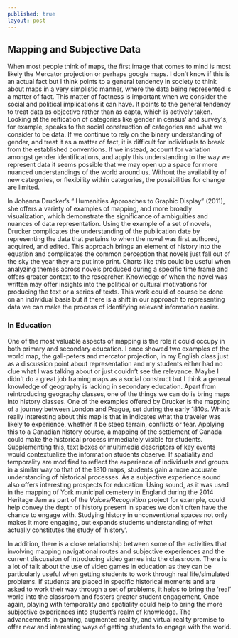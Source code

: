 ```yaml
---
published: true
layout: post
---
```


## Mapping and Subjective Data 

When most people think of maps, the first image that comes to mind is most likely the Mercator projection or perhaps google maps. I don’t know if this is an actual fact but I think points to a general tendency in society to think about maps in a very simplistic manner, where the data being represented is a matter of fact. This matter of factness is important when we consider the social and political implications it can have. It points to the general tendency to treat data as objective rather than as capta, which is actively taken. Looking at the reification of categories like gender in census' and survey's, for example, speaks to the social construction of categories and what we consider to be data. If we continue to rely on the binary understanding of gender, and treat it as a matter of fact, it is difficult for individuals to break from the established conventions. If we instead, account for variation amongst gender identifications, and apply this understanding to the way we represent data it seems possible that we may open up a space for more nuanced understandings of the world around us. Without the availability of new categories, or flexibility within categories, the possibilities for change are limited. 

In Johanna Drucker’s “ Humanities Approaches to Graphic Display” (2011), she offers a variety of examples of mapping, and more broadly visualization, which demonstrate the significance of ambiguities and nuances of data representation. Using the example of a set of novels, Drucker complicates the understanding of the publication date by representing the data that pertains to when the novel was first authored, acquired, and edited. This approach brings an element of history into the equation and complicates the common perception that novels just fall out of the sky the year they are put into print. Charts like this could be useful when analyzing themes across novels produced during a specific time frame and offers greater context to the researcher. Knowledge of when the novel was written may offer insights into the political or cultural motivations for producing the text or a series of texts. This work could of course be done on an individual basis but if there is a shift in our approach to representing data we can make the process of identifying relevant information easier. 

### In Education 

One of the most valuable aspects of mapping is the role it could occupy in both primary and secondary education. I once showed two examples of the world map, the gall-peters and mercator projection, in my English class just as a discussion point about representation and my students either had no clue what I was talking about or just couldn’t see the relevance. Maybe I didn't do a great job framing maps as a social construct but I think a general knowledge of geography is lacking in secondary education. Apart from reintroducing geography classes, one of the things we can do is bring maps into history classes. One of the examples offered by Drucker is the mapping of a journey between London and Prague, set during the early 1810s. What’s really interesting about this map is that in indicates what the traveler was likely to experience, whether it be steep terrain, conflicts or fear. Applying this to a Canadian history course, a mapping of the settlement of Canada could make the historical process immediately visible for students. Supplementing this, text boxes or multimedia descriptors of key events would contextualize the information students observe. If spatiality and temporality are modified to reflect the experience of individuals and groups in a similar way to that of the 1810 maps, students gain a more accurate understanding of historical processes. As a subjective experience sound also offers interesting prospects for education. Using sound, as it was used in the mapping of York municipal cemetery in England during the 2014 Heritage Jam as part of the *Voices/Recognition* project for example, could help convey the depth of history present in spaces we don’t often have the chance to engage with. Studying history in unconventional spaces not only makes it more engaging, but expands students understanding of what actually constitutes the study of ‘history’. 

In addition, there is a close relationship between some of the activities that involving mapping navigational routes and subjective experiences and the current discussion of introducing video games into the classroom. There is a lot of talk about the use of video games in education as they can be particularly useful when getting students to work through real life/simulated problems. If students are placed in specific historical moments and are asked to work their way through a set of problems, it helps to bring the ‘real’ world into the classroom and fosters greater student engagement. Once again, playing with temporality and spatiality could help to bring the more subjective experiences into student’s realm of knowledge. The advancements in gaming, augmented reality, and virtual reality promise to offer new and interesting ways of getting students to engage with the world. 

